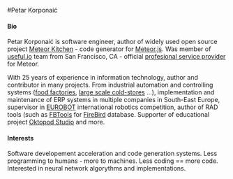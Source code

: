 #Petar Korponaić 

#### Bio

Petar Korponaić is software engineer, author of widely used open source project [Meteor Kitchen](http://www.meteorkitchen.com) - code generator for [Meteor.js](https://www.meteor.com/). Was member of [useful.io](http://useful.io/) team from San Francisco, CA - official [profesional service provider](https://www.meteor.com/professional-services) for Meteor.

With 25 years of experience in information technology, author and contributor in many projects. From industrial automation and controlling systems ([food factories](http://www.minipani.com/eng/index.php), [large scale cold-stores](http://www.elixirfood.rs/) ...), implementation and maintenance of ERP systems in multiple companies in South-East Europe, supervisor in [EUROBOT](http://www.eurobot.org/) international robotics competition, author of RAD tools (such as [FBTools](http://www.fbtools.com) for [FireBird](http://www.firebirdsql.org/) database. Supporter of educational project [Oktopod Studio](http://www.oktopodstudio.com) and more.

#### Interests

Software developement acceleration and code generation systems. Less programming to humans - more to machines. Less coding == more code. Interested in neural network algorythms and implementations.

